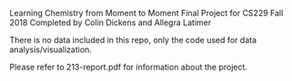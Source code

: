 Learning Chemistry from Moment to Moment
Final Project for CS229 Fall 2018
Completed by Colin Dickens and Allegra Latimer

There is no data included in this repo, only the code used for data analysis/visualization.

Please refer to 213-report.pdf for information about the project.
